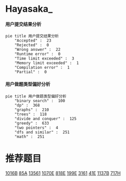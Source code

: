 # Hayasaka_

<!-- tabs:start -->



#### **用户提交结果分析**

```mermaid
pie title 用户提交结果分析
    "Accepted" :  23
    "Rejected" :  0
    "Wrong answer" :  22
    "Runtime error" :  0
    "Time limit exceeded" :  3
    "Memory limit exceeded" :  1
    "Compilation error" :  1
    "Partial" :  0
```

#### **用户做题类型偏好分析**

```mermaid
pie title 用户做题类型偏好分析
    "binary search" :  100
    "dp" :  368
    "graphs" :  210
    "trees" :  118
    "divide and conquer" :  125
    "greedy" :  633
    "two pointers" :  4
    "dfs and similar" :  251
    "math" :  251
```



<!-- tabs:end -->
# 推荐题目
[1016B](https://codeforces.com/contest/1016/problem/B)
[85A](https://codeforces.com/contest/85/problem/A)
[13561](https://codeforces.com/contest/1356/problem/1)
[1070E](https://codeforces.com/contest/1070/problem/E)
[818E](https://codeforces.com/contest/818/problem/E)
[199E](https://codeforces.com/contest/199/problem/E)
[3161](https://codeforces.com/contest/316/problem/1)
[41E](https://codeforces.com/contest/41/problem/E)
[1137B](https://codeforces.com/contest/1137/problem/B)
[717H](https://codeforces.com/contest/717/problem/H)
